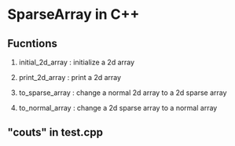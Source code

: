 # SparseArray in C++

## Fucntions
1. initial_2d_array : initialize a 2d array

2. print_2d_array : print a 2d array

3. to_sparse_array : change a normal 2d array to a 2d sparse array

4. to_normal_array : change a 2d sparse array to a normal array

## "couts" in test.cpp

